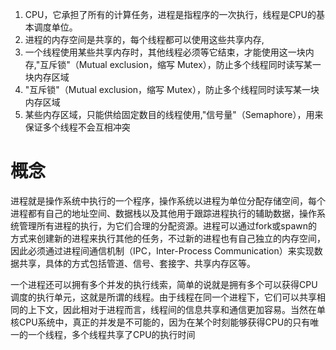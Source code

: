 1. CPU，它承担了所有的计算任务，进程是指程序的一次执行，线程是CPU的基本调度单位。
2. 进程的内存空间是共享的，每个线程都可以使用这些共享内存,
3. 一个线程使用某些共享内存时，其他线程必须等它结束，才能使用这一块内存,"互斥锁"（Mutual exclusion，缩写 Mutex），防止多个线程同时读写某一块内存区域
4. "互斥锁"（Mutual exclusion，缩写 Mutex），防止多个线程同时读写某一块内存区域
5. 某些内存区域，只能供给固定数目的线程使用,"信号量"（Semaphore），用来保证多个线程不会互相冲突


# 概念
进程就是操作系统中执行的一个程序，操作系统以进程为单位分配存储空间，每个进程都有自己的地址空间、数据栈以及其他用于跟踪进程执行的辅助数据，操作系统管理所有进程的执行，为它们合理的分配资源。进程可以通过fork或spawn的方式来创建新的进程来执行其他的任务，不过新的进程也有自己独立的内存空间，因此必须通过进程间通信机制（IPC，Inter-Process Communication）来实现数据共享，具体的方式包括管道、信号、套接字、共享内存区等。

一个进程还可以拥有多个并发的执行线索，简单的说就是拥有多个可以获得CPU调度的执行单元，这就是所谓的线程。由于线程在同一个进程下，它们可以共享相同的上下文，因此相对于进程而言，线程间的信息共享和通信更加容易。当然在单核CPU系统中，真正的并发是不可能的，因为在某个时刻能够获得CPU的只有唯一的一个线程，多个线程共享了CPU的执行时间

